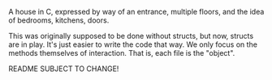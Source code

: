 A house in C, expressed by way of an entrance,
multiple floors, and the idea of bedrooms, kitchens, doors.

This was originally supposed to be done without structs, but now, structs are in play.
It's just easier to write the code that way.
We only focus on the methods themselves of interaction.
That is, each file is the "object".

README SUBJECT TO CHANGE!

